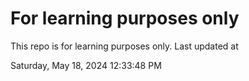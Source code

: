 # For learning purposes only
This repo is for learning purposes only.
Last updated at

Saturday, May 18, 2024 12:33:48 PM

